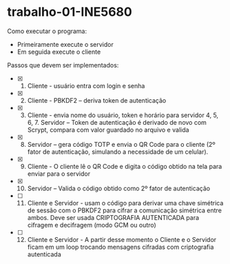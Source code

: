# trabalho-01-INE5680

Como executar o programa: 

- Primeiramente execute o servidor
- Em seguida execute o cliente

Passos que devem ser implementados:

- [x] 1. Cliente - usuário entra com login e senha
- [x] 2. Cliente - PBKDF2 – deriva token de autenticação
- [x] 3. Cliente - envia nome do usuário, token e horário para servidor
4, 5, 6, 7. Servidor – Token de autenticação é derivado de novo com Scrypt, compara com valor
guardado no arquivo e valida
- [x] 8. Servidor – gera código TOTP e envia o QR Code para o cliente (2º fator de autenticação,
simulando a necessidade de um celular).
- [x] 9. Cliente - O cliente lê o QR Code e digita o código obtido na tela para enviar para o servidor
- [x] 10. Servidor – Valida o código obtido como 2º fator de autenticação
- [ ] 11. Cliente e Servidor - usam o código para derivar uma chave simétrica de sessão com o PBKDF2
para cifrar a comunicação simétrica entre ambos. Deve ser usada CRIPTOGRAFIA AUTENTICADA
para cifragem e decifragem (modo GCM ou outro)
- [ ] 12. Cliente e Servidor - A partir desse momento o Cliente e o Servidor ficam em um loop trocando
mensagens cifradas com criptografia autenticada
